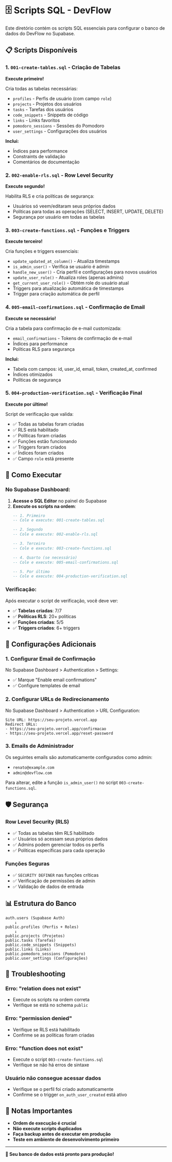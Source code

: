 # 🗄️ Scripts SQL - DevFlow

Este diretório contém os scripts SQL essenciais para configurar o banco de dados do DevFlow no Supabase.

## 📋 Scripts Disponíveis

### 1. `001-create-tables.sql` - Criação de Tabelas
**Execute primeiro!**

Cria todas as tabelas necessárias:
- `profiles` - Perfis de usuário (com campo `role`)
- `projects` - Projetos dos usuários
- `tasks` - Tarefas dos usuários
- `code_snippets` - Snippets de código
- `links` - Links favoritos
- `pomodoro_sessions` - Sessões do Pomodoro
- `user_settings` - Configurações dos usuários

**Inclui:**
- Índices para performance
- Constraints de validação
- Comentários de documentação

### 2. `002-enable-rls.sql` - Row Level Security
**Execute segundo!**

Habilita RLS e cria políticas de segurança:
- Usuários só veem/editaram seus próprios dados
- Políticas para todas as operações (SELECT, INSERT, UPDATE, DELETE)
- Segurança por usuário em todas as tabelas

### 3. `003-create-functions.sql` - Funções e Triggers
**Execute terceiro!**

Cria funções e triggers essenciais:
- `update_updated_at_column()` - Atualiza timestamps
- `is_admin_user()` - Verifica se usuário é admin
- `handle_new_user()` - Cria perfil e configurações para novos usuários
- `update_user_role()` - Atualiza roles (apenas admins)
- `get_current_user_role()` - Obtém role do usuário atual
- Triggers para atualização automática de timestamps
- Trigger para criação automática de perfil

### 4. `005-email-confirmations.sql` - Confirmação de Email
**Execute se necessário!**

Cria a tabela para confirmação de e-mail customizada:
- `email_confirmations` - Tokens de confirmação de e-mail
- Índices para performance
- Políticas RLS para segurança

**Inclui:**
- Tabela com campos: id, user_id, email, token, created_at, confirmed
- Índices otimizados
- Políticas de segurança

### 5. `004-production-verification.sql` - Verificação Final
**Execute por último!**

Script de verificação que valida:
- ✅ Todas as tabelas foram criadas
- ✅ RLS está habilitado
- ✅ Políticas foram criadas
- ✅ Funções estão funcionando
- ✅ Triggers foram criados
- ✅ Índices foram criados
- ✅ Campo `role` está presente

## 🚀 Como Executar

### No Supabase Dashboard:

1. **Acesse o SQL Editor** no painel do Supabase
2. **Execute os scripts na ordem**:
   ```sql
   -- 1. Primeiro
   -- Cole e execute: 001-create-tables.sql
   
   -- 2. Segundo  
   -- Cole e execute: 002-enable-rls.sql
   
   -- 3. Terceiro
   -- Cole e execute: 003-create-functions.sql
   
   -- 4. Quarto (se necessário)
   -- Cole e execute: 005-email-confirmations.sql
   
   -- 5. Por último
   -- Cole e execute: 004-production-verification.sql
   ```

### Verificação:

Após executar o script de verificação, você deve ver:
- ✅ **Tabelas criadas**: 7/7
- ✅ **Políticas RLS**: 20+ políticas
- ✅ **Funções criadas**: 5/5
- ✅ **Triggers criados**: 6+ triggers

## 🔧 Configurações Adicionais

### 1. Configurar Email de Confirmação

No Supabase Dashboard > Authentication > Settings:
- ✅ Marque "Enable email confirmations"
- ✅ Configure templates de email

### 2. Configurar URLs de Redirecionamento

No Supabase Dashboard > Authentication > URL Configuration:
```
Site URL: https://seu-projeto.vercel.app
Redirect URLs:
- https://seu-projeto.vercel.app/confirmacao
- https://seu-projeto.vercel.app/reset-password
```

### 3. Emails de Administrador

Os seguintes emails são automaticamente configurados como admin:
- `renato@example.com`
- `admin@devflow.com`

Para alterar, edite a função `is_admin_user()` no script `003-create-functions.sql`.

## 🛡️ Segurança

### Row Level Security (RLS)
- ✅ Todas as tabelas têm RLS habilitado
- ✅ Usuários só acessam seus próprios dados
- ✅ Admins podem gerenciar todos os perfis
- ✅ Políticas específicas para cada operação

### Funções Seguras
- ✅ `SECURITY DEFINER` nas funções críticas
- ✅ Verificação de permissões de admin
- ✅ Validação de dados de entrada

## 📊 Estrutura do Banco

```
auth.users (Supabase Auth)
    ↓
public.profiles (Perfis + Roles)
    ↓
public.projects (Projetos)
public.tasks (Tarefas)
public.code_snippets (Snippets)
public.links (Links)
public.pomodoro_sessions (Pomodoro)
public.user_settings (Configurações)
```

## 🐛 Troubleshooting

### Erro: "relation does not exist"
- Execute os scripts na ordem correta
- Verifique se está no schema `public`

### Erro: "permission denied"
- Verifique se RLS está habilitado
- Confirme se as políticas foram criadas

### Erro: "function does not exist"
- Execute o script `003-create-functions.sql`
- Verifique se não há erros de sintaxe

### Usuário não consegue acessar dados
- Verifique se o perfil foi criado automaticamente
- Confirme se o trigger `on_auth_user_created` está ativo

## 📝 Notas Importantes

- **Ordem de execução é crucial**
- **Não execute scripts duplicados**
- **Faça backup antes de executar em produção**
- **Teste em ambiente de desenvolvimento primeiro**

---

**🎉 Seu banco de dados está pronto para produção!** 